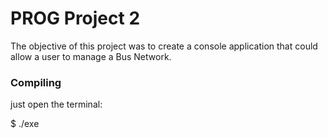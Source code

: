 PROG Project 2
==============

The objective of this project was to create a console application that could allow a user to manage a Bus Network.

### Compiling
just open the terminal:

$ ./exe
